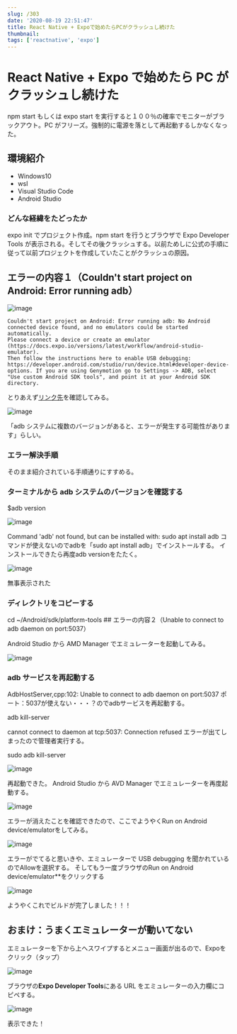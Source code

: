 ```yaml
---
slug: /303
date: '2020-08-19 22:51:47'
title: React Native + Expoで始めたらPCがクラッシュし続けた
thumbnail:
tags: ['reactnative', 'expo']
---
```


# React Native + Expo で始めたら PC がクラッシュし続けた

npm start もしくは expo start を実行すると１００％の確率でモニターがブラックアウト。PC がフリーズ。強制的に電源を落として再起動するしかなくなった。

## 環境紹介

- Windows10
- wsl
- Visual Studio Code
- Android Studio

### どんな経緯をたどったか

expo init でプロジェクト作成。npm start を行うとブラウザで Expo Developer Tools が表示される。そしてその後クラッシュする。以前ためしに公式の手順に従って以前プロジェクトを作成していたことがクラッシュの原因。

## エラーの内容１（Couldn't start project on Android: Error running adb）

![image](../../../../images/2020/08/SnapCrab_NoName_2020-8-18_18-21-50_No-00.jpg)

```
Couldn't start project on Android: Error running adb: No Android connected device found, and no emulators could be started automatically.
Please connect a device or create an emulator (https://docs.expo.io/versions/latest/workflow/android-studio-emulator).
Then follow the instructions here to enable USB debugging:
https://developer.android.com/studio/run/device.html#developer-device-options. If you are using Genymotion go to Settings -> ADB, select "Use custom Android SDK tools", and point it at your Android SDK directory.
```

とりあえず[リンク先](https://docs.expo.io/workflow/android-studio-emulator/?redirected)を確認してみる。

![image](../../../../images/2020/08/image-25.png)

「adb システムに複数のバージョンがあると、エラーが発生する可能性があります」らしい。

### エラー解決手順

そのまま紹介されている手順通りにすすめる。

### ターミナルから adb システムのバージョンを確認する

<p class="is-style-blank-box-blue">$adb version

![image](../../../../images/2020/08/SnapCrab_NoName_2020-8-19_19-15-10_No-00.png)

<p class="is-style-ng-box">Command 'adb' not found, but can be installed with:
sudo apt install adb
コマンドが使えないのでadbを「sudo apt install adb」でインストールする。
インストールできたら再度adb versionをたたく。

![image](../../../../images/2020/08/SnapCrab_NoName_2020-8-19_19-19-9_No-00.png)

無事表示された

### ディレクトリをコピーする

<p class="is-style-blank-box-blue">cd ~/Android/sdk/platform-tools
## エラーの内容２（Unable to connect to adb daemon on port:5037）

Android Studio から AMD Manager でエミュレーターを起動してみる。

![image](../../../../images/2020/08/SnapCrab_NoName_2020-8-19_19-42-12_No-00.png)<figcaption>
</figcaption>

### adb サービスを再起動する

<p class="is-style-ng-box">AdbHostServer,cpp:102: Unable to connect to adb daemon on port:5037
ポート：5037が使えない・・・？のでadbサービスを再起動する。
<p class="is-style-blank-box-blue">adb kill-server
<p class="is-style-ng-box">cannot connect to daemon at tcp:5037: Connection refused
エラーが出てしまったので管理者実行する。
<p class="is-style-blank-box-blue">sudo adb kill-server

![image](../../../../images/2020/08/SnapCrab_NoName_2020-8-19_19-56-40_No-00.png)

再起動できた。
Android Studio から AVD Manager でエミュレーターを再度起動する。

![image](../../../../images/2020/08/SnapCrab_NoName_2020-8-19_20-1-59_No-00.png)

エラーが消えたことを確認できたので、ここでようやくRun on Android device/emulatorをしてみる。

![image](../../../../images/2020/08/image-26.png)

エラーがでてると思いきや、エミュレーターで USB debugging を聞かれているのでAllowを選択する。
そしてもう一度ブラウザのRun on Android device/emulator**をクリックする

![image](../../../../images/2020/08/image-27.png)

ようやくこれでビルドが完了しました！！！

## おまけ：うまくエミュレーターが動いてない

エミュレーターを下から上へスワイプするとメニュー画面が出るので、Expoをクリック（タップ）

![image](../../../../images/2020/08/1.png)

ブラウザの**Expo Developer Tools**にある URL をエミュレーターの入力欄にコピペする。

![image](../../../../images/2020/08/image-28.png)

表示できた！
